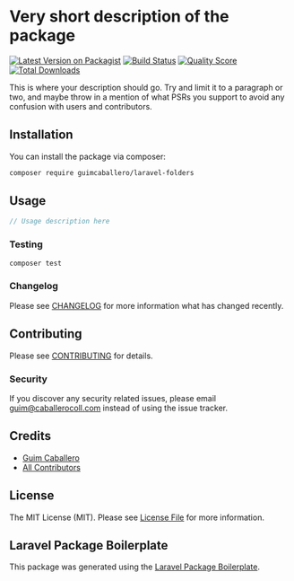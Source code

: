 # Very short description of the package

[![Latest Version on Packagist](https://img.shields.io/packagist/v/guimcaballero/laravel-folders.svg?style=flat-square)](https://packagist.org/packages/guimcaballero/laravel-folders)
[![Build Status](https://img.shields.io/travis/guimcaballero/laravel-folders/master.svg?style=flat-square)](https://travis-ci.org/guimcaballero/laravel-folders)
[![Quality Score](https://img.shields.io/scrutinizer/g/guimcaballero/laravel-folders.svg?style=flat-square)](https://scrutinizer-ci.com/g/guimcaballero/laravel-folders)
[![Total Downloads](https://img.shields.io/packagist/dt/guimcaballero/laravel-folders.svg?style=flat-square)](https://packagist.org/packages/guimcaballero/laravel-folders)

This is where your description should go. Try and limit it to a paragraph or two, and maybe throw in a mention of what PSRs you support to avoid any confusion with users and contributors.

## Installation

You can install the package via composer:

```bash
composer require guimcaballero/laravel-folders
```

## Usage

``` php
// Usage description here
```

### Testing

``` bash
composer test
```

### Changelog

Please see [CHANGELOG](CHANGELOG.md) for more information what has changed recently.

## Contributing

Please see [CONTRIBUTING](CONTRIBUTING.md) for details.

### Security

If you discover any security related issues, please email guim@caballerocoll.com instead of using the issue tracker.

## Credits

- [Guim Caballero](https://github.com/guimcaballero)
- [All Contributors](../../contributors)

## License

The MIT License (MIT). Please see [License File](LICENSE.md) for more information.

## Laravel Package Boilerplate

This package was generated using the [Laravel Package Boilerplate](https://laravelpackageboilerplate.com).